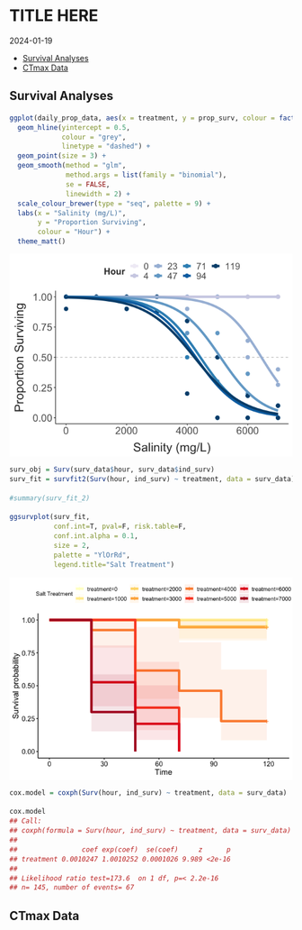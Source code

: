 TITLE HERE
================
2024-01-19

- [Survival Analyses](#survival-analyses)
- [CTmax Data](#ctmax-data)

## Survival Analyses

``` r
ggplot(daily_prop_data, aes(x = treatment, y = prop_surv, colour = factor(hour))) + 
  geom_hline(yintercept = 0.5,
             colour = "grey", 
             linetype = "dashed") + 
  geom_point(size = 3) + 
  geom_smooth(method = "glm", 
              method.args = list(family = "binomial"), 
              se = FALSE,
              linewidth = 2) + 
  scale_colour_brewer(type = "seq", palette = 9) + 
  labs(x = "Salinity (mg/L)",
       y = "Proportion Surviving",
       colour = "Hour") + 
  theme_matt()
```

<img src="../Figures/report/unnamed-chunk-1-1.png" style="display: block; margin: auto;" />

``` r
surv_obj = Surv(surv_data$hour, surv_data$ind_surv)
surv_fit = survfit2(Surv(hour, ind_surv) ~ treatment, data = surv_data)

#summary(surv_fit_2)

ggsurvplot(surv_fit, 
           conf.int=T, pval=F, risk.table=F, 
           conf.int.alpha = 0.1,
           size = 2,
           palette = "YlOrRd",
           legend.title="Salt Treatment")
```

<img src="../Figures/report/unnamed-chunk-2-1.png" style="display: block; margin: auto;" />

``` r
cox.model = coxph(Surv(hour, ind_surv) ~ treatment, data = surv_data)

cox.model
## Call:
## coxph(formula = Surv(hour, ind_surv) ~ treatment, data = surv_data)
## 
##                coef exp(coef)  se(coef)     z      p
## treatment 0.0010247 1.0010252 0.0001026 9.989 <2e-16
## 
## Likelihood ratio test=173.6  on 1 df, p=< 2.2e-16
## n= 145, number of events= 67
```

## CTmax Data
